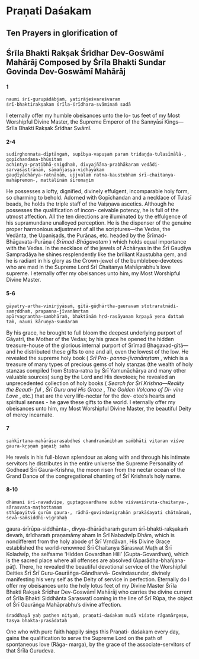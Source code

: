 # Praṇati Daśakam

## Ten Prayers in glorification of

## Śrīla Bhakti Rakṣak Śrīdhar Dev-Goswāmī Mahārāj Composed by Śrīla Bhakti Sundar Govinda Dev-Goswāmī Mahārāj

#### 1

    naumi śrī-gurupādābjaṁ, yatirājeśvareśvaram
    śrī-bhaktirakṣakam śrīla-śrīdhara-svāminaṁ sadā

I eternally offer my humble obeisances unto the lo- tus feet of my Most Worshipful Divine Master, the Supreme Emperor of the Sannyāsī Kings—Śrīla Bhakti Rakṣak Śrīdhar Swāmī.

#### 2-4

    sudīrghonnata-dīptāngaṁ, supībya-vapuṣaṁ param tridaṇḍa-tulasīmālā-, gopīchandana-bhūṣitam
    achintya-pratibhā-snigdhaṁ, divyajñāna-prabhākaram vedādi-sarvaśāstrānāṁ, sāmañjasya-vidhāyakam
    gauḍīyāchārya-ratnānām, ujjvalaṁ ratna-kaustubham śrī-chaitanya-mahāpremon-, mattālīnāṁ śiromaṇim

He possesses a lofty, dignified, divinely effulgent, incomparable holy form, so charming to behold. Adorned with Gopīchandan and a necklace of Tulasī beads, he holds the triple staff of the Vaiṣṇava ascetics.
Although he possesses the qualification of incon- ceivable potency, he is full of the utmost affection. All the ten directions are illuminated by the effulgence of his supramundane unalloyed perception. He is the dispenser of the genuine proper harmonious adjustment of all the scriptures—the Vedas, the Vedānta, the Upaniṣads, the Purāṇas, etc. headed by the Śrīmad-Bhāgavata-Purāṇa ( *Śrīmad-Bhāgavatam* ) which holds equal importance with the Vedas.
In the necklace of the jewels of Āchāryas in the Śrī Gauḍīya Sampradāya he shines resplendently like the brilliant Kaustubha gem, and he is radiant in his glory as the Crown-jewel of the bumblebee-devotees who are mad in the Supreme Lord Śrī Chaitanya Mahāprabhu’s love supreme. I eternally offer my obeisances unto him, my Most Worshipful Divine Master.

#### 5-6

    gāyatry-artha-vinirjyāsaṁ, gītā-gūḍhārtha-gauravam stotraratnādi-samṛddhaṁ, prapanna-jīvanāmṛtam
    apūrvagrantha-sambhāraṁ, bhaktānāṁ hṛd-rasāyanam kṛpayā yena dattaṁ taṁ, naumi kāruṇya-sundaram

By his grace, he brought to full bloom the deepest underlying purport of Gāyatrī, the Mother of the Vedas; by his grace he opened the hidden treasure-house of the glorious internal purport of Śrīmad Bhagavad-gītā—and he distributed these gifts to one and all, even the lowest of the low. He revealed the supreme holy book ( *Śrī Pra- panna-jīvanāmṛtam* , which is a treasure of many types of precious gems of holy stanzas (the wealth of holy stanzas compiled from Stotra-ratna by Śrī Yamunāchārya and many other valuable sources) sung by the Lord and His devotees; he revealed an unprecedented collection of holy books ( *Search for Śrī Krishna—Reality the Beauti- ful* , *Śrī Guru and His Grace* , *The Golden Volcano of Di- vine Love* , etc.) that are the very life-nectar for the dev- otee’s hearts and spiritual senses - he gave these gifts to the world. I eternally offer my obeisances unto him, my Most Worshipful Divine Master, the beautiful Deity of mercy incarnate.

#### 7

    saṅkīrtana-mahārāsarasabdheś chandramānibham saṁbhāti vitaran viśve gaura-kṛṣṇaṁ gaṇaiḥ saha

He revels in his full-blown splendour as along with and through his intimate servitors he distributes in the entire universe the Supreme Personality of Godhead Śrī Gaura-Krishna, the moon risen from the nectar ocean of the Grand Dance of the congregational chanting of Śrī Krishna’s holy name.

#### 8-10

    dhāmani śrī-navadvīpe, guptagovardhane śubhe viśvaviśruta-chaitanya-, sārasvata-maṭhottamam
    sthāpayitvā gurūn gaura-, rādhā-govindavigrahān prakāśayati chātmānaṁ, sevā-saṁsiddhi-vigrahaḥ

gaura-śrīrūpa-siddhānta-, divya-dhārādharaṁ gurum śrī-bhakti-rakṣakaṁ devaṁ, śrīdharaṁ praṇamāmy aham
In Śrī Nabadwīp Dhām, which is nondifferent from the holy abode of Śrī Vṛndāvan, His Divine Grace established the world-renowned Śrī Chaitanya Sāraswat Maṭh at Śrī Koladwīp, the selfsame ‘Hidden Govardhan Hill’ (Gupta-Govardhan), which is the sacred place where all offenses are absolved (Aparādha-bhañjana-pāṭ). There, he revealed the beautiful devotional service of the Worshipful Deities Śrī Śrī Guru-Gaurāṅga-Gāndharvā- Govindasundar, divinely manifesting his very self as the Deity of service in perfection. Eternally do I offer my obeisances unto the holy lotus feet of my Divine Master Śrīla Bhakti Rakṣak Śrīdhar Dev-Goswāmī Mahārāj who carries the divine current of Śrīla Bhakti Siddhānta Saraswatī coming in the line of Śrī Rūpa, the object of Śrī Gaurāṅga Mahāprabhu’s divine affection.

    śraddhayā yaḥ paṭhen nityaṁ, praṇati-daśakam mudā viśate rāgamārgeṣu, tasya bhakta-prasādataḥ

One who with pure faith happily sings this Praṇati- daśakam every day, gains the qualification to serve the Supreme Lord on the path of spontaneous love (Rāga- marga), by the grace of the associate-servitors of that Śrīla Gurudeva.

